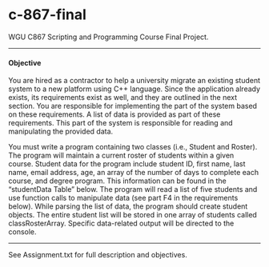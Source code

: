 # c-867-final
WGU C867 Scripting and Programming Course Final Project.
<hr/>
<h4> Objective </h4>
<p>
  You are hired as a contractor to help a university migrate an existing student system to a new platform using C++ language. Since the application already exists, its     requirements exist as well, and they are outlined in the next section. You are responsible for implementing the part of the system based on these requirements. A list of data  is provided as part of these requirements. This part of the system is responsible for reading and manipulating the provided data.
</p>
<p>
   You must write a program containing two classes (i.e., Student and Roster). The program will maintain a current roster of students within a given course. Student data for the  program include student ID, first name, last name, email address, age, an array of the number of days to complete each course, and degree program. This information can be found in the “studentData Table” below. The program will read a list of five students and use function calls to manipulate data (see part F4 in the requirements below). While parsing the list of data, the program should create student objects. The entire student list will be stored in one array of students called classRosterArray. Specific data-related output will be directed to the console.
</p>
<hr/>
<footer> See Assignment.txt for full description and objectives. </footer>